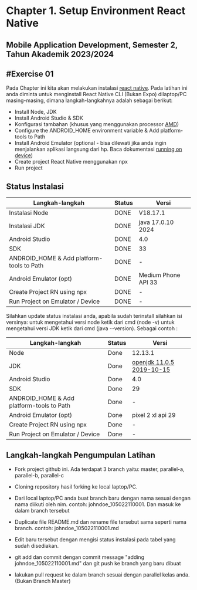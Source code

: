 # Chapter 1. Setup Environment React Native

## Mobile Application Development, Semester 2, Tahun Akademik 2023/2024

## #Exercise 01

Pada Chapter ini kita akan melakukan instalasi [react native]. Pada latihan ini anda diminta untuk menginstall React Native CLI (Bukan Expo) dilaptop/PC masing-masing, dimana langkah-langkahnya adalah sebagai berikut:

- Install Node, JDK
- Install Android Studio & SDK
- Konfigurasi tambahan (khusus yang menggunakan processor [AMD])
- Configure the ANDROID_HOME environment variable & Add platform-tools to Path
- Install Android Emulator (optional - bisa dilewati jika anda ingin menjalankan aplikasi langsung dari hp. Baca dokumentasi [running on device])
- Create project React Native menggunakan npx
- Run project

## Status Instalasi

| Langkah-langkah                           | Status | Versi |
| ----------------------------------------- | ------ | ----- |
| Instalasi Node                            | DONE   | V18.17.1     |
| Instalasi JDK                             | DONE   | java 17.0.10 2024      |
| Android Studio                            | DONE   | 4.0      |
| SDK                                       | DONE   | 33      |
| ANDROID_HOME & Add platform-tools to Path | DONE   | -     |
| Android Emulator (opt)                    | DONE   | Medium Phone API 33     |
| Create Project RN using npx               | DONE   | -     |
| Run Project on Emulator / Device          | DONE   | -     |

Silahkan update status instalasi anda, apabila sudah terinstall silahkan isi versinya:
untuk mengetahui versi node ketik dari cmd (node -v) untuk mengetahui versi JDK ketik dari cmd (java --version).
Sebagai contoh :

| Langkah-langkah                           | Status | Versi                       |
| ----------------------------------------- | ------ | --------------------------- |
| Node                                      | Done   | 12.13.1                     |
| JDK                                       | Done   | [openjdk 11.0.5 2019-10-15] |
| Android Studio                            | Done   | 4.0                         |
| SDK                                       | Done   | 29                          |
| ANDROID_HOME & Add platform-tools to Path | Done   | -                           |
| Android Emulator (opt)                    | Done   | pixel 2 xl api 29           |
| Create Project RN using npx               | Done   | -                           |
| Run Project on Emulator / Device          | Done   | -                           |

## Langkah-langkah Pengumpulan Latihan

- Fork project github ini. Ada terdapat 3 branch yaitu: master, parallel-a, parallel-b, parallel-c
- Cloning repository hasil forking ke local laptop/PC.
- Dari local laptop/PC anda buat branch baru dengan nama sesuai dengan nama diikuti oleh nim. contoh: johndoe_105022110001. Dan masuk ke dalam branch tersebut
- Duplicate file README.md dan rename file tersebut sama seperti nama branch. contoh: johndoe_105022110001.md 
- Edit baru tersebut dengan mengisi status instalasi pada tabel yang sudah disediakan.
- git add dan commit dengan commit message "adding johndoe_105022110001.md" dan git push ke branch yang baru dibuat
- lakukan pull request ke dalam branch sesuai dengan parallel kelas anda. (Bukan Branch Master)

  [react native]: https://reactnative.dev/docs/environment-setup
  [running on device]: https://reactnative.dev/docs/running-on-device
  [amd]: https://android-developers.googleblog.com/2018/07/android-emulator-amd-processor-hyper-v.html
  [openjdk 11.0.5 2019-10-15]: https://docs.aws.amazon.com/corretto/latest/corretto-11-ug/downloads-list.html
